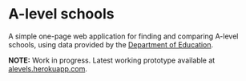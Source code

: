 # A-level schools

A simple one-page web application for finding and comparing A-level schools, using data provided by the [Department of Education](http://www.education.gov.uk/schools/performance/download_data.html).

**NOTE:** Work in progress. Latest working prototype available at [alevels.herokuapp.com](http://alevels.herokuapp.com).